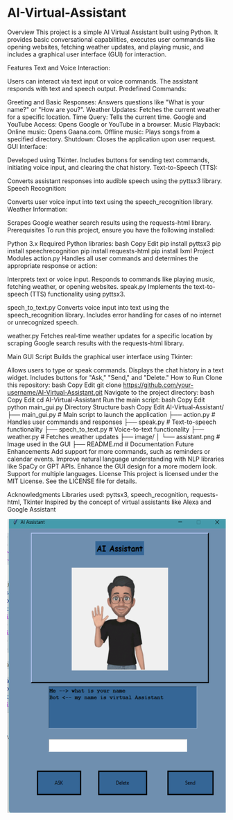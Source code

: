 # AI-Virtual-Assistant

Overview
This project is a simple AI Virtual Assistant built using Python. It provides basic conversational capabilities, executes user commands like opening websites, fetching weather updates, and playing music, and includes a graphical user interface (GUI) for interaction.

Features
Text and Voice Interaction:

Users can interact via text input or voice commands.
The assistant responds with text and speech output.
Predefined Commands:

Greeting and Basic Responses: Answers questions like "What is your name?" or "How are you?".
Weather Updates: Fetches the current weather for a specific location.
Time Query: Tells the current time.
Google and YouTube Access: Opens Google or YouTube in a browser.
Music Playback:
Online music: Opens Gaana.com.
Offline music: Plays songs from a specified directory.
Shutdown: Closes the application upon user request.
GUI Interface:

Developed using Tkinter.
Includes buttons for sending text commands, initiating voice input, and clearing the chat history.
Text-to-Speech (TTS):

Converts assistant responses into audible speech using the pyttsx3 library.
Speech Recognition:

Converts user voice input into text using the speech_recognition library.
Weather Information:

Scrapes Google weather search results using the requests-html library.
Prerequisites
To run this project, ensure you have the following installed:

Python 3.x
Required Python libraries:
bash
Copy
Edit
pip install pyttsx3
pip install speechrecognition
pip install requests-html
pip install lxml
Project Modules
action.py
Handles all user commands and determines the appropriate response or action:

Interprets text or voice input.
Responds to commands like playing music, fetching weather, or opening websites.
speak.py
Implements the text-to-speech (TTS) functionality using pyttsx3.

spech_to_text.py
Converts voice input into text using the speech_recognition library. Includes error handling for cases of no internet or unrecognized speech.

weather.py
Fetches real-time weather updates for a specific location by scraping Google search results with the requests-html library.

Main GUI Script
Builds the graphical user interface using Tkinter:

Allows users to type or speak commands.
Displays the chat history in a text widget.
Includes buttons for "Ask," "Send," and "Delete."
How to Run
Clone this repository:
bash
Copy
Edit
git clone https://github.com/your-username/AI-Virtual-Assistant.git
Navigate to the project directory:
bash
Copy
Edit
cd AI-Virtual-Assistant
Run the main script:
bash
Copy
Edit
python main_gui.py
Directory Structure
bash
Copy
Edit
AI-Virtual-Assistant/
├── main_gui.py          # Main script to launch the application
├── action.py            # Handles user commands and responses
├── speak.py             # Text-to-speech functionality
├── spech_to_text.py     # Voice-to-text functionality
├── weather.py           # Fetches weather updates
├── image/
│   └── assistant.png    # Image used in the GUI
├── README.md            # Documentation
Future Enhancements
Add support for more commands, such as reminders or calendar events.
Improve natural language understanding with NLP libraries like SpaCy or GPT APIs.
Enhance the GUI design for a more modern look.
Support for multiple languages.
License
This project is licensed under the MIT License. See the LICENSE file for details.

Acknowledgments
Libraries used: pyttsx3, speech_recognition, requests-html, Tkinter
Inspired by the concept of virtual assistants like Alexa and Google Assistant


<img src="image/working_image.png" width="550" height="675">
